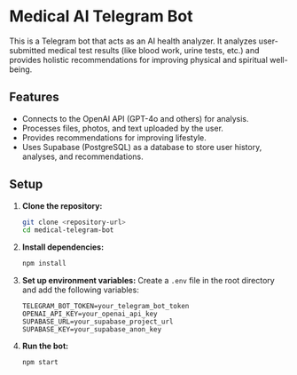# Medical AI Telegram Bot

This is a Telegram bot that acts as an AI health analyzer. It analyzes user-submitted medical test results (like blood work, urine tests, etc.) and provides holistic recommendations for improving physical and spiritual well-being.

## Features

- Connects to the OpenAI API (GPT-4o and others) for analysis.
- Processes files, photos, and text uploaded by the user.
- Provides recommendations for improving lifestyle.
- Uses Supabase (PostgreSQL) as a database to store user history, analyses, and recommendations.

## Setup

1.  **Clone the repository:**
    ```bash
    git clone <repository-url>
    cd medical-telegram-bot
    ```

2.  **Install dependencies:**
    ```bash
    npm install
    ```

3.  **Set up environment variables:**
    Create a `.env` file in the root directory and add the following variables:
    ```
    TELEGRAM_BOT_TOKEN=your_telegram_bot_token
    OPENAI_API_KEY=your_openai_api_key
    SUPABASE_URL=your_supabase_project_url
    SUPABASE_KEY=your_supabase_anon_key
    ```

4.  **Run the bot:**
    ```bash
    npm start
    ```
